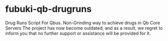 # fubuki-qb-drugruns
Drug Runs Script For Qbus. Non-Grinding way to achieve drugs in Qb Core Servers
The project has now become outdated, and as a result, we regret to inform you that no further support or assistance will be provided for it.
